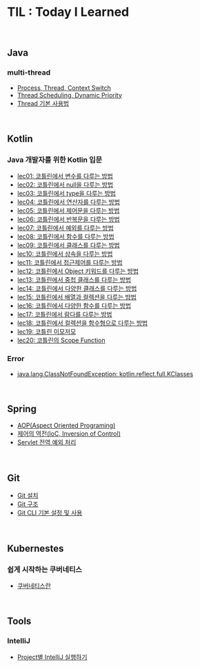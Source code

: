 # TIL : Today I Learned

<br />

## Java
### multi-thread
- [Process, Thread, Context Switch](./Java/multi-thread/Process_Thread_Context%20Switch/page.md)
- [Thread Scheduling, Dynamic Priority](./Java/multi-thread/Thread%20Scheduling_Dynamic%20Priority/page.md)
- [Thread 기본 사용법](./Java/multi-thread/Thread_Basic/page.md)

<br />

## Kotlin
### Java 개발자를 위한 Kotlin 입문
- [lec01: 코틀린에서 변수를 다루는 방법](./Kotlin/java_to_kotlin_start/lec01_코틀린에서_변수를_다루는_방법/page.md)
- [lec02: 코틀린에서 null을 다루는 방법](./Kotlin/java_to_kotlin_start/lec02_코틀린에서_null을_다루는_방법/page.md)
- [lec03: 코틀린에서 type을 다루는 방법](./Kotlin/java_to_kotlin_start/lec03_코틀린에서_type을_다루는_방법/page.md)
- [lec04: 코틀린에서 연산자를 다루는 방법](./Kotlin/java_to_kotlin_start/lec04_코틀린에서_연산자를_다루는_방법/page.md)
- [lec05: 코틀린에서 제어문을 다루는 방법](./Kotlin/java_to_kotlin_start/lec05_코틀린에서_제어문을_다루는_방법/page.md)
- [lec06: 코틀린에서 반복문을 다루는 방법](./Kotlin/java_to_kotlin_start/lec06_코틀린에서_반복문을_다루는_방법/page.md)
- [lec07: 코틀린에서 예외를 다루는 방법](./Kotlin/java_to_kotlin_start/lec07_코틀린에서_예외를_다루는_방법/page.md)
- [lec08: 코틀린에서 함수를 다루는 방법](./Kotlin/java_to_kotlin_start/lec08_코틀린에서_함수를_다루는_방법/page.md)
- [lec09: 코틀린에서 클래스를 다루는 방법](./Kotlin/java_to_kotlin_start/lec09_코틀린에서_클래스를_다루는_방법/page.md)
- [lec10: 코틀린에서 상속을 다루는 방법](./Kotlin/java_to_kotlin_start/lec10_코틀린에서_상속을_다루는_방법/page.md)
- [lec11: 코틀린에서 접근제어를 다루는 방법](./Kotlin/java_to_kotlin_start/lec11_코틀린에서_접근제어를_다루는_방법/page.md)
- [lec12: 코틀린에서 Object 키워드를 다루는 방법](./Kotlin/java_to_kotlin_start/lec12_코틀린에서_object_키워드를_다루는_방법/page.md)
- [lec13: 코틀린에서 중첩 클래스를 다루는 방법](./Kotlin/java_to_kotlin_start/lec13_코틀린에서_중첩클래스를_다루는_방법/page.md)
- [lec14: 코틀린에서 다양한 클래스를 다루는 방법](./Kotlin/java_to_kotlin_start/lec14_코틀린에서_다양한_클래스를_다루는_방법/page.md)
- [lec15: 코틀린에서 배열과 컬렉션을 다루는 방법](./Kotlin/java_to_kotlin_start/lec15_코틀린에서_배열과_컬렉션을_다루는_방법/page.md)
- [lec16: 코틀린에서 다양한 함수를 다루는 방법](./Kotlin/java_to_kotlin_start/lec16_코틀린에서_배열과_컬렉션을_다루는_방법/page.md)
- [lec17: 코틀린에서 람다를 다루는 방법](./Kotlin/java_to_kotlin_start/lec17_코틀린에서_람다를_다루는_방법/page.md)
- [lec18: 코틀린에서 컬렉션을 함수형으로 다루는 방법](./Kotlin/java_to_kotlin_start/lec18_코틀린에서_컬렉션을_함수로_다루는_방법/page.md)
- [lec19: 코틀린 이모저모](./Kotlin/java_to_kotlin_start/lec19_코틀린_이모저모/page.md)
- [lec20: 코틀린의 Scope Function](./Kotlin/java_to_kotlin_start/lec20_코틀린의_scope_function/page.md)

### Error
- [java.lang.ClassNotFoundException: kotlin.reflect.full.KClasses](./Kotlin/error/kotlin-reflect/page.md)

<br />

## Spring
- [AOP(Aspect Oriented Programing)](./Spring/AOP/page.md)
- [제어의 역전(IoC, Inversion of Control)](./Spring/IoC/page.md)
- [Servlet 전역 예외 처리](./Spring/Servlet_전역_예외_처리/page.md)

<br />

## Git
- [Git 설치](./Git/install/page.md)
- [Git 구조](./Git/structure/page.md)
- [Git CLI 기본 설정 및 사용](./Git/basic/page.md)

<br />

## Kubernestes
### 쉽게 시작하는 쿠버네티스
- [쿠버네티스란](./Kubernetes/쉽게_시작하는_쿠버네티스/1_쿠버네티스란/page.md)

<br />

## Tools
### IntelliJ
- [Project별 IntelliJ 실행하기](./Tools/IntelliJ/프로젝트별_IntelliJ_실행/page.md)